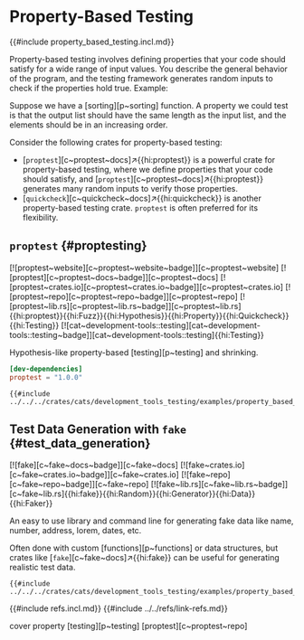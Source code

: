 # Property-Based Testing

{{#include property_based_testing.incl.md}}

Property-based testing involves defining properties that your code should satisfy for a wide range of input values. You describe the general behavior of the program, and the testing framework generates random inputs to check if the properties hold true. Example:

Suppose we have a [sorting][p~sorting] function. A property we could test is that the output list should have the same length as the input list, and the elements should be in an increasing order.

Consider the following crates for property-based testing:

- [`proptest`][c~proptest~docs]↗{{hi:proptest}} is a powerful crate for property-based testing, where we define properties that your code should satisfy, and [`proptest`][c~proptest~docs]↗{{hi:proptest}} generates many random inputs to verify those properties.
- [`quickcheck`][c~quickcheck~docs]↗{{hi:quickcheck}} is another property-based testing crate. `proptest` is often preferred for its flexibility.

## `proptest` {#proptesting}

[![proptest~website][c~proptest~website~badge]][c~proptest~website] [![proptest][c~proptest~docs~badge]][c~proptest~docs] [![proptest~crates.io][c~proptest~crates.io~badge]][c~proptest~crates.io] [![proptest~repo][c~proptest~repo~badge]][c~proptest~repo] [![proptest~lib.rs][c~proptest~lib.rs~badge]][c~proptest~lib.rs]{{hi:proptest}}{{hi:Fuzz}}{{hi:Hypothesis}}{{hi:Property}}{{hi:Quickcheck}}{{hi:Testing}} [![cat~development-tools::testing][cat~development-tools::testing~badge]][cat~development-tools::testing]{{hi:Testing}}

Hypothesis-like property-based [testing][p~testing] and shrinking.

```toml
[dev-dependencies]
proptest = "1.0.0"
```

```rust,editable
{{#include ../../../crates/cats/development_tools_testing/examples/property_based_testing/proptest.rs:example}}
```

## Test Data Generation with `fake` {#test_data_generation}

[![fake][c~fake~docs~badge]][c~fake~docs] [![fake~crates.io][c~fake~crates.io~badge]][c~fake~crates.io] [![fake~repo][c~fake~repo~badge]][c~fake~repo] [![fake~lib.rs][c~fake~lib.rs~badge]][c~fake~lib.rs]{{hi:fake}}{{hi:Random}}{{hi:Generator}}{{hi:Data}}{{hi:Faker}}

An easy to use library and command line for generating fake data like name, number, address, lorem, dates, etc.

Often done with custom [functions][p~functions] or data structures, but crates like [`fake`][c~fake~docs]↗{{hi:fake}} can be useful for generating realistic test data.

```rust,editable
{{#include ../../../crates/cats/development_tools_testing/examples/property_based_testing/fake.rs:example}}
```

{{#include refs.incl.md}}
{{#include ../../refs/link-refs.md}}

<div class="hidden">
cover property [testing][p~testing] [proptest][c~proptest~repo]
</div>
